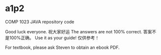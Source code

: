 a1p2
====

COMP 1023 JAVA repository code

Good luck everyone. 祝大家好运
The answers are not 100% correct. 答案不是100%正确。
Use it as your guide! 仅供参考！


For textbook, please ask Steven to obtain an ebook PDF.
